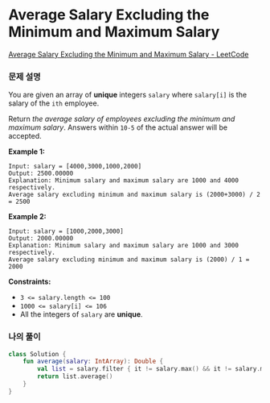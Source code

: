 # Average Salary Excluding the Minimum and Maximum Salary

[Average Salary Excluding the Minimum and Maximum Salary - LeetCode](https://leetcode.com/problems/average-salary-excluding-the-minimum-and-maximum-salary/description/)

### 문제 설명

You are given an array of **unique** integers `salary` where `salary[i]` is the salary of the `ith` employee.

Return *the average salary of employees excluding the minimum and maximum salary*. Answers within `10-5` of the actual answer will be accepted.

**Example 1:**

```
Input: salary = [4000,3000,1000,2000]
Output: 2500.00000
Explanation: Minimum salary and maximum salary are 1000 and 4000 respectively.
Average salary excluding minimum and maximum salary is (2000+3000) / 2 = 2500

```

**Example 2:**

```
Input: salary = [1000,2000,3000]
Output: 2000.00000
Explanation: Minimum salary and maximum salary are 1000 and 3000 respectively.
Average salary excluding minimum and maximum salary is (2000) / 1 = 2000

```

**Constraints:**

- `3 <= salary.length <= 100`
- `1000 <= salary[i] <= 106`
- All the integers of `salary` are **unique**.

### 나의 풀이

```kotlin
class Solution {
    fun average(salary: IntArray): Double {
        val list = salary.filter { it != salary.max() && it != salary.min() }
        return list.average()
    }
}
```